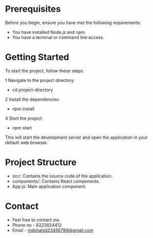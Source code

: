 # Prerequisites
Before you begin, ensure you have met the following requirements:

* You have installed Node.js and npm.
* You have a terminal or command line access.


# Getting Started
To start the project, follow these steps:

1 Navigate to the project directory:
* cd project-directory

2 Install the dependencies:
* npm install

4 Start the project:
* npm start


This will start the development server and open the application in your default web browser.

# Project Structure
* src/: Contains the source code of the application.
* components/: Contains React components.
* App.js: Main application component.

# Contact
* Feel free to contact me.
* Phone no - 8223824412
* Email - mdshahid23456789@gmail.com